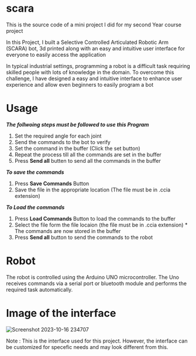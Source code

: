 # scara

This is the source code of a mini project I did for my second Year course project


In this Project, I built a Selective Controlled Articulated Robotic Arm (SCARA) bot, 3d printed along with an easy and intuitive user interface for everyone to easily access
the application

In typical industrial settings, programming a robot is a difficult task requiring skilled people with lots of knowledge in the domain. To overcome this challenge, I have designed a easy and intuitive interface to enhance user experience and allow even beginners to easily program a bot

# Usage

***The follwoing steps must be followed to use this Program***

1) Set the required angle for each joint
2) Send the commands to the bot to verify
3) Set the command in the buffer (Click the set button)
4) Repeat the process till all the commands are set in the buffer
5) Press **Send all** butten to send all the commands in the buffer

***To save the commands***
1) Press **Save Commands** Button
2) Save the file in the appropriate location (The file must be in .ccia extension)

***To Load the commands***
1) Press **Load Commands** Button to load the commands to the buffer
2) Select the file form the file locaion (the file must be in .ccia extension)
       * The commands are now stored in the buffer
3) Press **Send all** button to send the commands to the robot


# Robot

The robot is controlled using the Arduino UNO microcontroller. The Uno receives commands via a serial port or bluetooth module and performs the required task automatically. 

# Image of the interface

![Screenshot 2023-10-16 234707](https://github.com/sacheinn17/scara/assets/109337367/855b8ffe-dee2-416f-876b-af6b34643d87)

Note : This is the interface used for this project. However, the interface can be customized for specefic needs and may look different from this.
